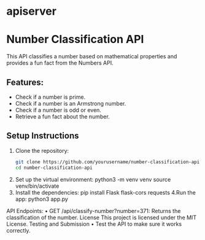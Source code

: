# apiserver
# Number Classification API

This API classifies a number based on mathematical properties and provides a fun fact from the Numbers API.

## Features:
- Check if a number is prime.
- Check if a number is an Armstrong number.
- Check if a number is odd or even.
- Retrieve a fun fact about the number.

## Setup Instructions

1. Clone the repository:
   ```bash
   git clone https://github.com/yourusername/number-classification-api.git
   cd number-classification-api
2. Set up the virtual environment:
python3 -m venv venv
source venv/bin/activate
3. Install the dependencies:
pip install Flask flask-cors requests
4.Run the app:
python3 app.py

API Endpoints:
    • GET /api/classify-number?number=371: Returns the classification of the number.
License
This project is licensed under the MIT License.
 Testing and Submission
    • Test the API to make sure it works correctly.
      
